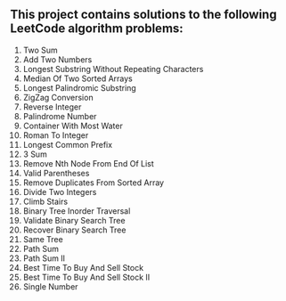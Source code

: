 ## This project contains solutions to the following LeetCode algorithm problems:
0001. Two Sum
0002. Add Two Numbers
0003. Longest Substring Without Repeating Characters
0004. Median Of Two Sorted Arrays
0005. Longest Palindromic Substring
0006. ZigZag Conversion
0007. Reverse Integer
0009. Palindrome Number
0011. Container With Most Water
0013. Roman To Integer
0014. Longest Common Prefix
0015. 3 Sum
0019. Remove Nth Node From End Of List
0020. Valid Parentheses
0026. Remove Duplicates From Sorted Array
0029. Divide Two Integers
0070. Climb Stairs
0094. Binary Tree Inorder Traversal
0098. Validate Binary Search Tree
0099. Recover Binary Search Tree
0100. Same Tree
0112. Path Sum
0113. Path Sum II
0121. Best Time To Buy And Sell Stock
0122. Best Time To Buy And Sell Stock II
0136. Single Number